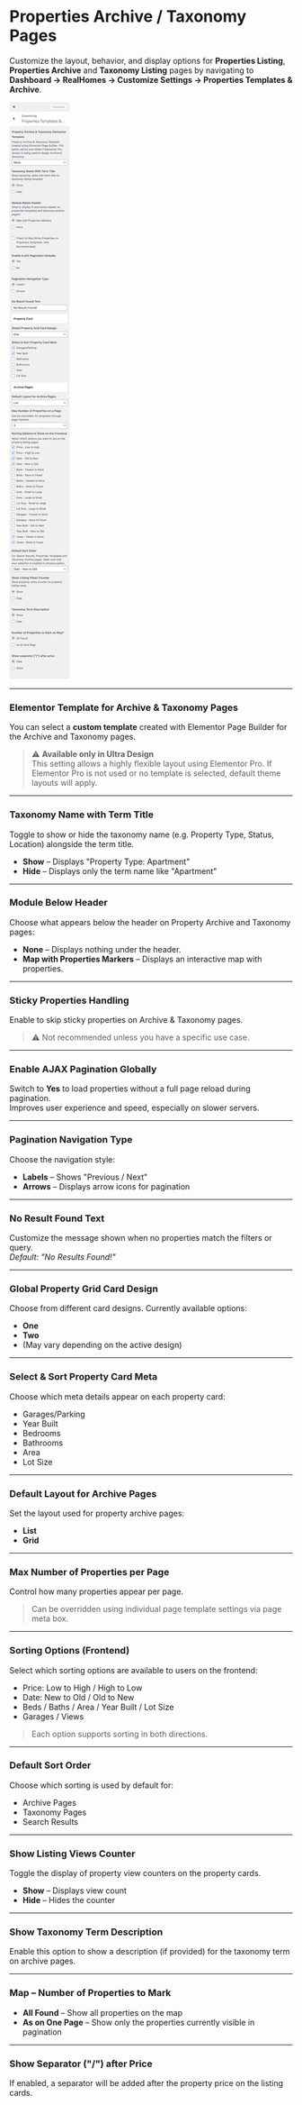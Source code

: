 # Properties Archive / Taxonomy Pages

Customize the layout, behavior, and display options for **Properties Listing**, **Properties Archive** and **Taxonomy Listing** pages by navigating to **Dashboard → RealHomes → Customize Settings → Properties Templates & Archive**.

![Archive/Taxonomy Pages](images/create-pages/properties-listing-archives.png)

---

### **Elementor Template for Archive & Taxonomy Pages**  
You can select a **custom template** created with Elementor Page Builder for the Archive and Taxonomy pages.  
> ⚠️ **Available only in Ultra Design**  
This setting allows a highly flexible layout using Elementor Pro. If Elementor Pro is not used or no template is selected, default theme layouts will apply.

---

### **Taxonomy Name with Term Title**
Toggle to show or hide the taxonomy name (e.g. Property Type, Status, Location) alongside the term title.

- **Show** – Displays "Property Type: Apartment"
- **Hide** – Displays only the term name like "Apartment"

---

### **Module Below Header**
Choose what appears below the header on Property Archive and Taxonomy pages:

- **None** – Displays nothing under the header.
- **Map with Properties Markers** – Displays an interactive map with properties.

---

### **Sticky Properties Handling**
Enable to skip sticky properties on Archive & Taxonomy pages.  
> ⚠️ Not recommended unless you have a specific use case.

---

### **Enable AJAX Pagination Globally**
Switch to **Yes** to load properties without a full page reload during pagination.  
Improves user experience and speed, especially on slower servers.

---

### **Pagination Navigation Type**
Choose the navigation style:

- **Labels** – Shows "Previous / Next"
- **Arrows** – Displays arrow icons for pagination

---

### **No Result Found Text**
Customize the message shown when no properties match the filters or query.  
_Default: "No Results Found!"_

---

### **Global Property Grid Card Design**
Choose from different card designs. Currently available options:

- **One**
- **Two**
- (May vary depending on the active design)

---

### **Select & Sort Property Card Meta**
Choose which meta details appear on each property card:

- Garages/Parking  
- Year Built  
- Bedrooms  
- Bathrooms  
- Area  
- Lot Size

---

### **Default Layout for Archive Pages**
Set the layout used for property archive pages:

- **List**
- **Grid**

---

### **Max Number of Properties per Page**
Control how many properties appear per page.  
> Can be overridden using individual page template settings via page meta box.

---

### **Sorting Options (Frontend)**
Select which sorting options are available to users on the frontend:

- Price: Low to High / High to Low  
- Date: New to Old / Old to New  
- Beds / Baths / Area / Year Built / Lot Size  
- Garages / Views  
> Each option supports sorting in both directions.

---

### **Default Sort Order**
Choose which sorting is used by default for:

- Archive Pages  
- Taxonomy Pages  
- Search Results

---

### **Show Listing Views Counter**
Toggle the display of property view counters on the property cards.

- **Show** – Displays view count  
- **Hide** – Hides the counter

---

### **Show Taxonomy Term Description**
Enable this option to show a description (if provided) for the taxonomy term on archive pages.

---

### **Map – Number of Properties to Mark**
- **All Found** – Show all properties on the map
- **As on One Page** – Show only the properties currently visible in pagination

---

### **Show Separator ("/") after Price**
If enabled, a separator will be added after the property price on the listing cards.